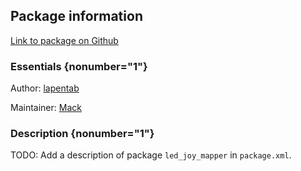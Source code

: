 <div id='led_joy_mapper-autogenerated' markdown='1'>


<!-- do not edit this file, autogenerated -->

## Package information 

[Link to package on Github](github:org=duckietown,repo=Software,path=40-coordination/led_joy_mapper,branch=master)

### Essentials {nonumber="1"}

Author: [lapentab](mailto:lapentab@mit.edu)

Maintainer: [Mack](mailto:mack@duckietown.org)

### Description {nonumber="1"}

TODO: Add a description of package `led_joy_mapper` in `package.xml`.



</div>

